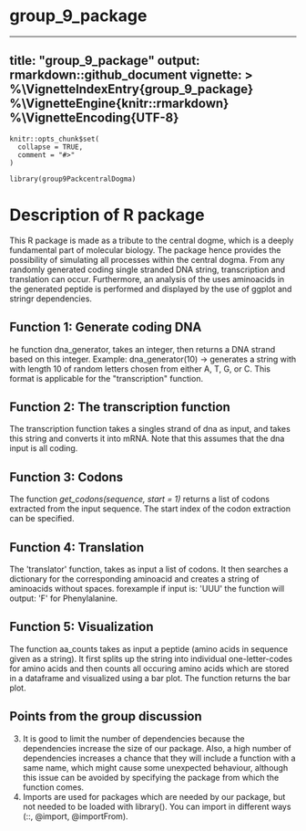 # group_9_package
---
title: "group_9_package"
output: rmarkdown::github_document
vignette: >
  %\VignetteIndexEntry{group_9_package}
  %\VignetteEngine{knitr::rmarkdown}
  %\VignetteEncoding{UTF-8}
---
```{r, include = FALSE}
knitr::opts_chunk$set(
  collapse = TRUE,
  comment = "#>"
)
```
```{r setup}
library(group9PackcentralDogma)
```
# Description of R package
This R package is made as a tribute to the central dogme, which is a deeply fundamental part of molecular biology. The package hence provides the possibility of simulating all processes within the central dogma. 
From any randomly generated coding single stranded DNA string, transcription and translation can occur. Furthermore, an analysis of the uses aminoacids in the generated peptide is performed and displayed by the use of ggplot and stringr dependencies.
## Function 1: Generate coding DNA
he function dna_generator, takes an integer, then returns a DNA strand based on this integer. Example: dna_generator(10) -\> generates a string with with length 10 of random letters chosen from either A, T, G, or C. This format is applicable for the "transcription" function.
## Function 2: The transcription function
The transcription function takes a singles strand of dna as input, and takes this string and converts it into mRNA. Note that this assumes that the dna input is all coding. 
## Function 3: Codons
The function *get_codons(sequence, start = 1)* returns a list of codons extracted from the input sequence. The start index of the codon extraction can be specified.
## Function 4: Translation
The 'translator' function, takes as input a list of codons. It then searches a dictionary for the corresponding aminoacid and creates a string of aminoacids without spaces. forexample if input is: 'UUU' the function will output: 'F' for Phenylalanine.
## Function 5: Visualization
The function aa_counts takes as input a peptide (amino acids in sequence given as a string). It first splits up the string into individual one-letter-codes for amino acids and then counts all occuring amino acids which are stored in a dataframe and visualized using a bar plot. The function returns the bar plot.
## Points from the group discussion
3) It is good to limit the number of dependencies because the dependencies increase the size of our package. Also, a high number of dependencies increases a chance that they will include a function with a same name, which might cause some unexpected behaviour, although this issue can be avoided by specifying the package from which the function comes.
4) Imports are used for packages which are needed by our package, but not needed to be loaded with library(). You can import in different ways (::, @import, @importFrom).

